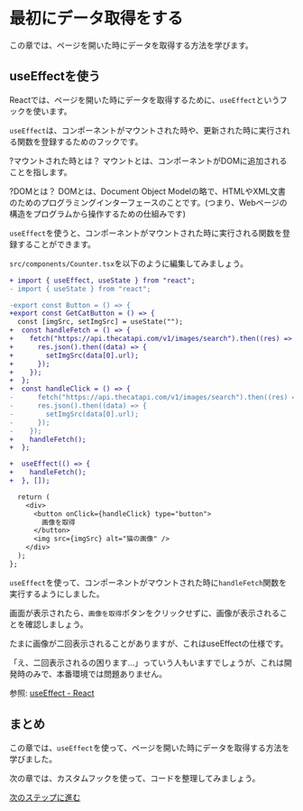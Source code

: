 # 最初にデータ取得をする
この章では、ページを開いた時にデータを取得する方法を学びます。

## useEffectを使う
Reactでは、ページを開いた時にデータを取得するために、`useEffect`というフックを使います。

`useEffect`は、コンポーネントがマウントされた時や、更新された時に実行される関数を登録するためのフックです。

?マウントされた時とは？
マウントとは、コンポーネントがDOMに追加されることを指します。

?DOMとは？
DOMとは、Document Object Modelの略で、HTMLやXML文書のためのプログラミングインターフェースのことです。(つまり、Webページの構造をプログラムから操作するための仕組みです)

`useEffect`を使うと、コンポーネントがマウントされた時に実行される関数を登録することができます。

`src/components/Counter.tsx`を以下のように編集してみましょう。

```diff
+ import { useEffect, useState } from "react";
- import { useState } from "react";

-export const Button = () => {
+export const GetCatButton = () => {
  const [imgSrc, setImgSrc] = useState("");
+  const handleFetch = () => {
+    fetch("https://api.thecatapi.com/v1/images/search").then((res) => {
+      res.json().then((data) => {
+        setImgSrc(data[0].url);
+      });
+    });
+  };
+  const handleClick = () => {
-      fetch("https://api.thecatapi.com/v1/images/search").then((res) => {
-      res.json().then((data) => {
-        setImgSrc(data[0].url);
-      });
-    });
+    handleFetch();
+  };

+  useEffect(() => {
+    handleFetch();
+  }, []);

  return (
    <div>
      <button onClick={handleClick} type="button">
        画像を取得
      </button>
      <img src={imgSrc} alt="猫の画像" />
    </div>
  );
};
```

`useEffect`を使って、コンポーネントがマウントされた時に`handleFetch`関数を実行するようにしました。

画面が表示されたら、`画像を取得`ボタンをクリックせずに、画像が表示されることを確認しましょう。

たまに画像が二回表示されることがありますが、これはuseEffectの仕様です。

「え、二回表示されるの困ります...」っていう人もいますでしょうが、これは開発時のみで、本番環境では問題ありません。

参照: [useEffect - React](https://ja.react.dev/reference/react/useEffect#:~:text=Strict%20Mode%20%E3%81%8C%E6%9C%89%E5%8A%B9%E3%81%AA%E5%A0%B4%E5%90%88%E3%80%81React%20%E3%81%AF%E6%9C%AC%E7%89%A9%E3%81%AE%E3%82%BB%E3%83%83%E3%83%88%E3%82%A2%E3%83%83%E3%83%97%E3%81%AE%E5%89%8D%E3%81%AB%E3%80%81%E9%96%8B%E7%99%BA%E6%99%82%E5%B0%82%E7%94%A8%E3%81%AE%E3%82%BB%E3%83%83%E3%83%88%E3%82%A2%E3%83%83%E3%83%97%2B%E3%82%AF%E3%83%AA%E3%83%BC%E3%83%B3%E3%82%A2%E3%83%83%E3%83%97%E3%82%B5%E3%82%A4%E3%82%AF%E3%83%AB%E3%82%92%201%20%E5%9B%9E%E8%BF%BD%E5%8A%A0%E3%81%A7%E5%AE%9F%E8%A1%8C%E3%81%97%E3%81%BE%E3%81%99%E3%80%82%E3%81%93%E3%82%8C%E3%81%AF%E3%80%81%E3%82%AF%E3%83%AA%E3%83%BC%E3%83%B3%E3%82%A2%E3%83%83%E3%83%97%E3%83%AD%E3%82%B8%E3%83%83%E3%82%AF%E3%81%8C%E3%82%BB%E3%83%83%E3%83%88%E3%82%A2%E3%83%83%E3%83%97%E3%83%AD%E3%82%B8%E3%83%83%E3%82%AF%E3%81%A8%E9%8F%A1%E3%81%AE%E3%82%88%E3%81%86%E3%81%AB%E5%AF%BE%E5%BF%9C%E3%81%97%E3%81%A6%E3%81%8A%E3%82%8A%E3%80%81%E3%82%BB%E3%83%83%E3%83%88%E3%82%A2%E3%83%83%E3%83%97%E3%81%A7%E8%A1%8C%E3%82%8F%E3%82%8C%E3%81%9F%E3%81%93%E3%81%A8%E3%82%92%E5%81%9C%E6%AD%A2%E3%81%BE%E3%81%9F%E3%81%AF%E5%85%83%E3%81%AB%E6%88%BB%E3%81%97%E3%81%A6%E3%81%84%E3%82%8B%E3%81%93%E3%81%A8%E3%82%92%E4%BF%9D%E8%A8%BC%E3%81%99%E3%82%8B%E3%81%9F%E3%82%81%E3%81%AE%E3%82%B9%E3%83%88%E3%83%AC%E3%82%B9%E3%83%86%E3%82%B9%E3%83%88%E3%81%A7%E3%81%99%E3%80%82%E5%95%8F%E9%A1%8C%E3%81%8C%E7%99%BA%E7%94%9F%E3%81%97%E3%81%9F%E5%A0%B4%E5%90%88%E3%81%AF%E3%80%81%E3%82%AF%E3%83%AA%E3%83%BC%E3%83%B3%E3%82%A2%E3%83%83%E3%83%97%E9%96%A2%E6%95%B0%E3%82%92%E5%AE%9F%E8%A3%85%E3%81%97%E3%81%BE%E3%81%99%E3%80%82)

## まとめ
この章では、`useEffect`を使って、ページを開いた時にデータを取得する方法を学びました。

次の章では、カスタムフックを使って、コードを整理してみましょう。

[次のステップに進む](https://github.com/tosaken1116/hooks-tutorial/blob/main/docs/5.md)

